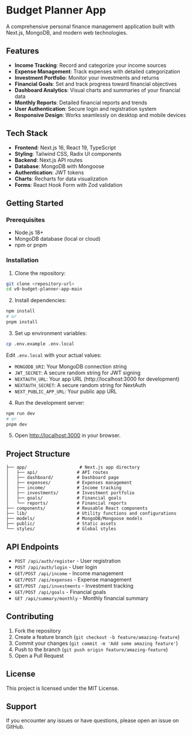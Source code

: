 # Budget Planner App

A comprehensive personal finance management application built with Next.js, MongoDB, and modern web technologies.

## Features

- **Income Tracking**: Record and categorize your income sources
- **Expense Management**: Track expenses with detailed categorization
- **Investment Portfolio**: Monitor your investments and returns
- **Financial Goals**: Set and track progress toward financial objectives
- **Dashboard Analytics**: Visual charts and summaries of your financial data
- **Monthly Reports**: Detailed financial reports and trends
- **User Authentication**: Secure login and registration system
- **Responsive Design**: Works seamlessly on desktop and mobile devices

## Tech Stack

- **Frontend**: Next.js 16, React 19, TypeScript
- **Styling**: Tailwind CSS, Radix UI components
- **Backend**: Next.js API routes
- **Database**: MongoDB with Mongoose
- **Authentication**: JWT tokens
- **Charts**: Recharts for data visualization
- **Forms**: React Hook Form with Zod validation

## Getting Started

### Prerequisites

- Node.js 18+ 
- MongoDB database (local or cloud)
- npm or pnpm

### Installation

1. Clone the repository:
```bash
git clone <repository-url>
cd v0-budget-planner-app-main
```

2. Install dependencies:
```bash
npm install
# or
pnpm install
```

3. Set up environment variables:
```bash
cp .env.example .env.local
```

Edit `.env.local` with your actual values:
- `MONGODB_URI`: Your MongoDB connection string
- `JWT_SECRET`: A secure random string for JWT signing
- `NEXTAUTH_URL`: Your app URL (http://localhost:3000 for development)
- `NEXTAUTH_SECRET`: A secure random string for NextAuth
- `NEXT_PUBLIC_APP_URL`: Your public app URL

4. Run the development server:
```bash
npm run dev
# or
pnpm dev
```

5. Open [http://localhost:3000](http://localhost:3000) in your browser.

## Project Structure

```
├── app/                    # Next.js app directory
│   ├── api/               # API routes
│   ├── dashboard/         # Dashboard page
│   ├── expenses/          # Expenses management
│   ├── income/            # Income tracking
│   ├── investments/       # Investment portfolio
│   ├── goals/             # Financial goals
│   └── reports/           # Financial reports
├── components/            # Reusable React components
├── lib/                   # Utility functions and configurations
├── models/                # MongoDB/Mongoose models
├── public/                # Static assets
└── styles/                # Global styles
```

## API Endpoints

- `POST /api/auth/register` - User registration
- `POST /api/auth/login` - User login
- `GET/POST /api/income` - Income management
- `GET/POST /api/expenses` - Expense management
- `GET/POST /api/investments` - Investment tracking
- `GET/POST /api/goals` - Financial goals
- `GET /api/summary/monthly` - Monthly financial summary

## Contributing

1. Fork the repository
2. Create a feature branch (`git checkout -b feature/amazing-feature`)
3. Commit your changes (`git commit -m 'Add some amazing feature'`)
4. Push to the branch (`git push origin feature/amazing-feature`)
5. Open a Pull Request

## License

This project is licensed under the MIT License.

## Support

If you encounter any issues or have questions, please open an issue on GitHub.
